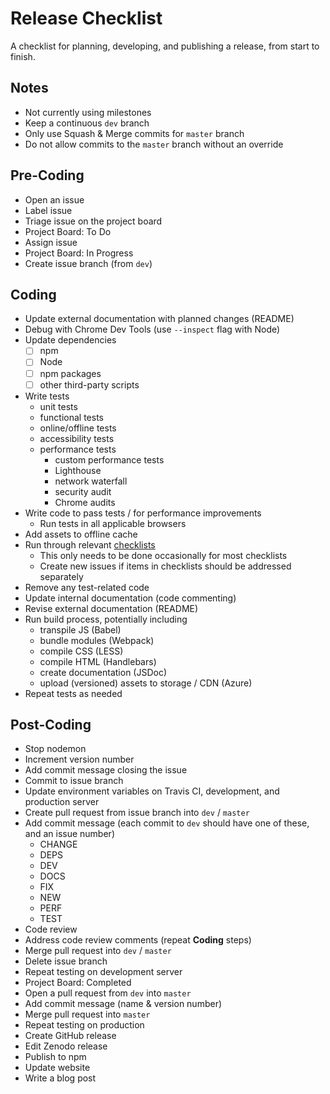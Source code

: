 # Release Checklist

A checklist for planning, developing, and publishing a release, from start to finish.

## Notes
* Not currently using milestones
* Keep a continuous `dev` branch
* Only use Squash & Merge commits for `master` branch
* Do not allow commits to the `master` branch without an override

## Pre-Coding
* Open an issue
* Label issue
* Triage issue on the project board
* Project Board: To Do
* Assign issue
* Project Board: In Progress
* Create issue branch (from `dev`)

## Coding
* Update external documentation with planned changes (README)
* Debug with Chrome Dev Tools (use `--inspect` flag with Node)
* Update dependencies
  - [ ] npm
  - [ ] Node
  - [ ] npm packages
  - [ ] other third-party scripts
* Write tests
  - unit tests
  - functional tests
  - online/offline tests
  - accessibility tests
  - performance tests
    - custom performance tests
    - Lighthouse
    - network waterfall
    - security audit
    - Chrome audits
* Write code to pass tests / for performance improvements
  - Run tests in all applicable browsers
* Add assets to offline cache
* Run through relevant [checklists][1]
  - This only needs to be done occasionally for most checklists
  - Create new issues if items in checklists should be addressed separately
* Remove any test-related code
* Update internal documentation (code commenting)
* Revise external documentation (README)
* Run build process, potentially including
  - transpile JS (Babel)
  - bundle modules (Webpack)
  - compile CSS (LESS)
  - compile HTML (Handlebars)
  - create documentation (JSDoc)
  - upload (versioned) assets to storage / CDN (Azure)
* Repeat tests as needed

## Post-Coding
* Stop nodemon
* Increment version number
* Add commit message closing the issue
* Commit to issue branch
* Update environment variables on Travis CI, development, and production server
* Create pull request from issue branch into `dev` / `master`
* Add commit message (each commit to `dev` should have one of these, and an issue number)
  - CHANGE
  - DEPS
  - DEV
  - DOCS
  - FIX
  - NEW
  - PERF
  - TEST
* Code review
* Address code review comments (repeat **Coding** steps)
* Merge pull request into `dev` / `master`
* Delete issue branch
* Repeat testing on development server
* Project Board: Completed
* Open a pull request from `dev` into `master`
* Add commit message (name & version number)
* Merge pull request into `master`
* Repeat testing on production
* Create GitHub release
* Edit Zenodo release
* Publish to npm
* Update website
* Write a blog post

[1]: https://github.com/dwhieb/utilities/tree/master/checklists

